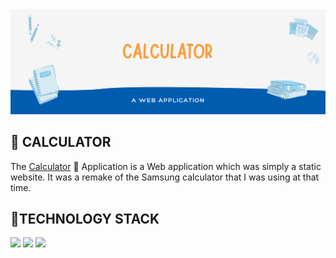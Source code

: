 <img src="IMAGES/banner.png" />

<h2> 🧮 CALCULATOR </h2>
The <a href="https://ajaiqmar.github.io/CALCULATOR/">Calculator</a> 🧮 Application is a Web application which was simply a static website. It was a remake of the Samsung calculator that I was using at that time.

<h2> 📱TECHNOLOGY STACK </h2>
<a href="https://developer.mozilla.org/en-US/docs/Learn/Getting_started_with_the_web/HTML_basics"><img src="https://img.shields.io/badge/HTML-%20-brightgreen" /></a>
<a href="https://developer.mozilla.org/en-US/docs/Web/CSS"><img src="https://img.shields.io/badge/CSS-%20-red" /></a>
<a href="https://developer.mozilla.org/en-US/docs/Web/JavaScript"><img src="https://img.shields.io/badge/JS-%20-blue" /></a>
